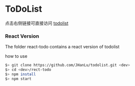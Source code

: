 ﻿ToDoList
==================
点击右侧链接可直接访问 [todolist](https://htmlpreview.github.io/?https://github.com/JHanLu/todolist/blob/master/index.html#)

### React Version
The folder react-todo contains a react version of todolist

how to use

```bash
$> git clone https://github.com/JHanLu/todolist.git <dev>
$> cd <dev>/rect-todo
$> npm install
$> npm start
```
